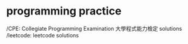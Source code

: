 # programming practice
 /CPE: Collegiate Programming Examination 大學程式能力檢定 solutions
 /leetcode: leetcode solutions
